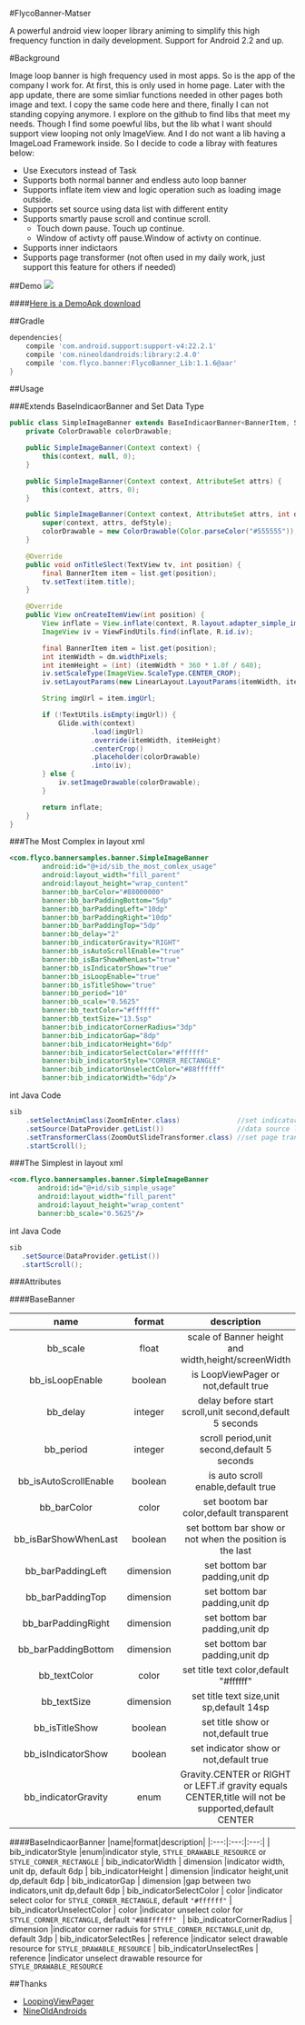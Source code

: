 #FlycoBanner-Matser

A powerful android view looper library animing to simplify this high frequency function in daily development. Support for Android 2.2 and up. 

#Background

Image loop banner is high frequency used in most apps. So is the app of the company I work for. At first, this is only used in home page. Later with the app update, there are some simliar functions needed in other pages both image and text. I copy the same code here and there, finally I can not standing copying anymore. I explore on the github to find libs that meet my needs. Though I find some poewful libs, but the lib what I want should support view looping not only ImageView. And I do not want a lib having a ImageLoad Framework inside.
So I decide to code a libray with features below:

>
* Use Executors instead of Task
* Supports both normal banner and endless auto loop banner
* Supports inflate item view and logic operation such as loading image outside.
* Supports set source using data list with different entity
* Supports smartly pause scroll and continue scroll.
  * Touch down pause. Touch up continue.
  * Window of activty off pause.Window of activty on continue.
* Supports inner indictaors
* Supports page transformer (not often used in my daily work, just support this feature for others if needed)

##Demo
![](https://github.com/H07000223/FlycoBanner_Master/blob/master/preview_FlycoBanner.gif)

####[Here is a DemoApk download](http://fir.im/7qzm)

##Gradle

```groovy
dependencies{
    compile 'com.android.support:support-v4:22.2.1'
    compile 'com.nineoldandroids:library:2.4.0'
    compile 'com.flyco.banner:FlycoBanner_Lib:1.1.6@aar'
}
```

##Usage

###Extends BaseIndicaorBanner and Set Data Type

```Java
public class SimpleImageBanner extends BaseIndicaorBanner<BannerItem, SimpleImageBanner> {
    private ColorDrawable colorDrawable;

    public SimpleImageBanner(Context context) {
        this(context, null, 0);
    }

    public SimpleImageBanner(Context context, AttributeSet attrs) {
        this(context, attrs, 0);
    }

    public SimpleImageBanner(Context context, AttributeSet attrs, int defStyle) {
        super(context, attrs, defStyle);
        colorDrawable = new ColorDrawable(Color.parseColor("#555555"));
    }

    @Override
    public void onTitleSlect(TextView tv, int position) {
        final BannerItem item = list.get(position);
        tv.setText(item.title);
    }

    @Override
    public View onCreateItemView(int position) {
        View inflate = View.inflate(context, R.layout.adapter_simple_image, null);
        ImageView iv = ViewFindUtils.find(inflate, R.id.iv);

        final BannerItem item = list.get(position);
        int itemWidth = dm.widthPixels;
        int itemHeight = (int) (itemWidth * 360 * 1.0f / 640);
        iv.setScaleType(ImageView.ScaleType.CENTER_CROP);
        iv.setLayoutParams(new LinearLayout.LayoutParams(itemWidth, itemHeight));

        String imgUrl = item.imgUrl;

        if (!TextUtils.isEmpty(imgUrl)) {
            Glide.with(context)
                    .load(imgUrl)
                    .override(itemWidth, itemHeight)
                    .centerCrop()
                    .placeholder(colorDrawable)
                    .into(iv);
        } else {
            iv.setImageDrawable(colorDrawable);
        }

        return inflate;
    }
}
```

###The Most Complex
in layout xml

``` xml
<com.flyco.bannersamples.banner.SimpleImageBanner
        android:id="@+id/sib_the_most_comlex_usage"
        android:layout_width="fill_parent"
        android:layout_height="wrap_content"
        banner:bb_barColor="#88000000"
        banner:bb_barPaddingBottom="5dp"
        banner:bb_barPaddingLeft="10dp"
        banner:bb_barPaddingRight="10dp"
        banner:bb_barPaddingTop="5dp"
        banner:bb_delay="2"
        banner:bb_indicatorGravity="RIGHT"
        banner:bb_isAutoScrollEnable="true"
        banner:bb_isBarShowWhenLast="true"
        banner:bb_isIndicatorShow="true"
        banner:bb_isLoopEnable="true"
        banner:bb_isTitleShow="true"
        banner:bb_period="10"
        banner:bb_scale="0.5625"
        banner:bb_textColor="#ffffff"
        banner:bb_textSize="13.5sp"
        banner:bib_indicatorCornerRadius="3dp"
        banner:bib_indicatorGap="8dp"
        banner:bib_indicatorHeight="6dp"
        banner:bib_indicatorSelectColor="#ffffff"
        banner:bib_indicatorStyle="CORNER_RECTANGLE"
        banner:bib_indicatorUnselectColor="#88ffffff"
        banner:bib_indicatorWidth="6dp"/>
```

int Java Code

``` Java
sib
    .setSelectAnimClass(ZoomInEnter.class)              //set indicator select anim
    .setSource(DataProvider.getList())                  //data source list
    .setTransformerClass(ZoomOutSlideTransformer.class) //set page transformer
    .startScroll();
```

###The Simplest
in layout xml

``` xml
<com.flyco.bannersamples.banner.SimpleImageBanner
       android:id="@+id/sib_simple_usage"
       android:layout_width="fill_parent"
       android:layout_height="wrap_content"
       banner:bb_scale="0.5625"/>
```

int Java Code

``` Java
sib
   .setSource(DataProvider.getList())
   .startScroll();
```

###Attributes

####BaseBanner

|name|format|description|
|:---:|:---:|:---:|
| bb_scale | float |scale of Banner height and width,height/screenWidth
| bb_isLoopEnable | boolean |is LoopViewPager or not,default true
| bb_delay | integer |delay before start scroll,unit second,default 5 seconds
| bb_period | integer |scroll period,unit second,default 5 seconds
| bb_isAutoScrollEnable | boolean |is auto scroll enable,default true
| bb_barColor | color |set bootom bar color,default transparent
| bb_isBarShowWhenLast | boolean |set bottom bar show or not when the position is the last 
| bb_barPaddingLeft | dimension |set bottom bar padding,unit dp
| bb_barPaddingTop | dimension |set bottom bar padding,unit dp
| bb_barPaddingRight | dimension |set bottom bar padding,unit dp
| bb_barPaddingBottom | dimension |set bottom bar padding,unit dp
| bb_textColor | color |set title text color,default "#ffffff" 
| bb_textSize | dimension |set title text size,unit sp,default 14sp
| bb_isTitleShow | boolean |set title show or not,default true 
| bb_isIndicatorShow | boolean |set indicator show or not,default true 
| bb_indicatorGravity |enum| Gravity.CENTER or RIGHT or LEFT.if gravity equals CENTER,title will not be supported,default CENTER

####BaseIndicaorBanner
|name|format|description|
|:---:|:---:|:---:|
| bib_indicatorStyle |enum|indicator style, `STYLE_DRAWABLE_RESOURCE` or  `STYLE_CORNER_RECTANGLE`
| bib_indicatorWidth | dimension |indicator width, unit dp, default 6dp
| bib_indicatorHeight | dimension |indicator height,unit dp,default 6dp
| bib_indicatorGap | dimension |gap between two indicators,unit dp,default 6dp
| bib_indicatorSelectColor | color |indicator select color for `STYLE_CORNER_RECTANGLE`, default `"#ffffff"`
| bib_indicatorUnselectColor | color |indicator unselect color for `STYLE_CORNER_RECTANGLE`, default `"#88ffffff" `
| bib_indicatorCornerRadius | dimension |indicator corner raduis for `STYLE_CORNER_RECTANGLE`,unit dp, default 3dp 
| bib_indicatorSelectRes | reference |indicator select drawable resource for `STYLE_DRAWABLE_RESOURCE`
| bib_indicatorUnselectRes | reference |indicator unselect drawable resource for `STYLE_DRAWABLE_RESOURCE`



##Thanks
*   [LoopingViewPager](https://github.com/imbryk/LoopingViewPager)
*   [NineOldAndroids](https://github.com/JakeWharton/NineOldAndroids)
